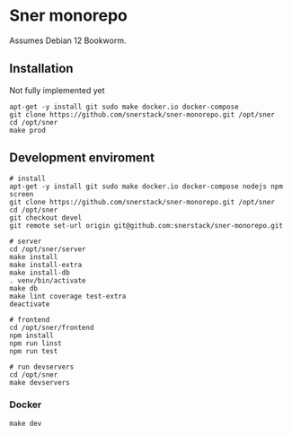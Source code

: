 # Sner monorepo

Assumes Debian 12 Bookworm.


## Installation

Not fully implemented yet

```
apt-get -y install git sudo make docker.io docker-compose
git clone https://github.com/snerstack/sner-monorepo.git /opt/sner
cd /opt/sner
make prod
```


## Development enviroment

```
# install
apt-get -y install git sudo make docker.io docker-compose nodejs npm screen
git clone https://github.com/snerstack/sner-monorepo.git /opt/sner
cd /opt/sner
git checkout devel
git remote set-url origin git@github.com:snerstack/sner-monorepo.git

# server
cd /opt/sner/server
make install
make install-extra
make install-db
. venv/bin/activate
make db
make lint coverage test-extra
deactivate

# frontend
cd /opt/sner/frontend
npm install
npm run linst
npm run test

# run devservers
cd /opt/sner
make devservers
```

### Docker
```
make dev
```
